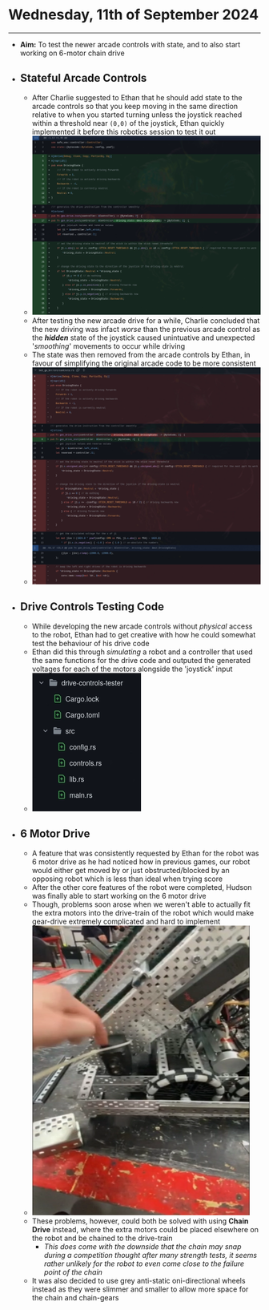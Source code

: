 # Wednesday, 11th of September 2024
---
- **Aim:** To test the newer arcade controls with state, and to also start working on 6-motor chain drive
- ## Stateful Arcade Controls
  - After Charlie suggested to Ethan that he should add state to the arcade controls so that you keep moving in the same direction relative to when you started turning unless the joystick reached within a threshold near `(0,0)` of the joystick, Ethan quickly implemented it before this robotics session to test it out
  - ![Stateful Arcade Controls](../assets/2024-09-10_11/stateful_arcade_controls.webp)
  - After testing the new arcade drive for a while, Charlie concluded that the new driving was infact *worse* than the previous arcade control as the ***hidden*** state of the joystick caused unintuative and unexpected '*smoothing*' movements to occur while driving
  - The state was then removed from the arcade controls by Ethan, in favour of simplifying the original arcade code to be more consistent
  - ![Consisten Arcade Controls](../assets/2024-09-10_11/consistent_arcade_controls.webp)
- ## Drive Controls Testing Code
  - While developing the new arcade controls without *physical* access to the robot, Ethan had to get creative with how he could somewhat test the behaviour of his drive code
  - Ethan did this through *simulating* a robot and a controller that used the same functions for the drive code and outputed the generated voltages for each of the motors alongside the 'joystick' input
  - ![Drive Testing Software](../assets/2024-09-10_11/drive_tester.webp)
- ## 6 Motor Drive
  - A feature that was consistently requested by Ethan for the robot was 6 motor drive as he had noticed how in previous games, our robot would either get moved by or just obstructed/blocked by an opposing robot which is less than ideal when trying score
  - After the other core features of the robot were completed, Hudson was finally able to start working on the 6 motor drive
  - Though, problems soon arose when we weren't able to actually fit the extra motors into the drive-train of the robot which would make gear-drive extremely complicated and hard to implement
  - ![Not Fitting](../assets/2024-09-10_11/not_fitting.webp)
  - These problems, however, could both be solved with using **Chain Drive** instead, where the extra motors could be placed elsewhere on the robot and be chained to the drive-train
    - *This does come with the downside that the chain may snap during a competition thought after many strength tests, it seems rather unlikely for the robot to even come close to the failure point of the chain*
  - It was also decided to use grey anti-static oni-directional wheels instead as they were slimmer and smaller to allow more space for the chain and chain-gears

